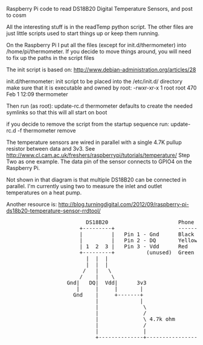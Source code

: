 Raspberry Pi code to read DS18B20 Digital Temperature Sensors, and post to cosm

All the interesting stuff is in the readTemp python script.  The other files
are just little scripts used to start things up or keep them running.

On the Raspberry Pi I put all the files (except for init.d/thermometer) into
/home/pi/thermometer.  If you decide to move things around, you will need to fix
up the paths in the script files

The init script is based on: http://www.debian-administration.org/articles/28

init.d/thermometer:  init script to be placed into the /etc/init.d/ directory
make sure that it is executable and owned by root:
  -rwxr-xr-x 1 root root 470 Feb  1 12:09 thermometer

Then run (as root):
  update-rc.d thermometer defaults
to create the needed symlinks so that this will all start on boot

if you decide to remove the script from the startup sequence run:
  update-rc.d -f thermometer remove


The temperature sensors are wired in parallel with a single 4.7K pullup resistor
between data and 3v3.  See http://www.cl.cam.ac.uk/freshers/raspberrypi/tutorials/temperature/ Step Two as one example.  The data pin of the sensor connects to GPIO4 on the Raspberry Pi.

Not shown in that diagram is that multiple DS18B20 can be connected in parallel.
I'm currently using two to measure the inlet and outlet temperatures on a heat pump.

Another resource is: http://blog.turningdigital.com/2012/09/raspberry-pi-ds18b20-temperature-sensor-rrdtool/


<pre>
                         DS18B20                      Phone cord     phone jack
                       +---------+                    ----------     ----------
                       |         |   Pin 1 - Gnd      Black           5
                       |         |   Pin 2 - DQ       Yellow          2
                       | 1  2  3 |   Pin 3 - Vdd      Red             4
                       +---------+          (unused)  Green
                         |  |  |
                         |  |  |
                        /   |   \
                       /    |    \
                   Gnd|   DQ|  Vdd|      3v3
                      |     |     |       |
                     Gnd    |     +-------+
                            |             |
                            |              \
                            |              /
                            |              \ 4.7k ohm
                            |              /
                            |              |
							+--------------+-------------------> pin #4 (GPIO 4)

</pre>
